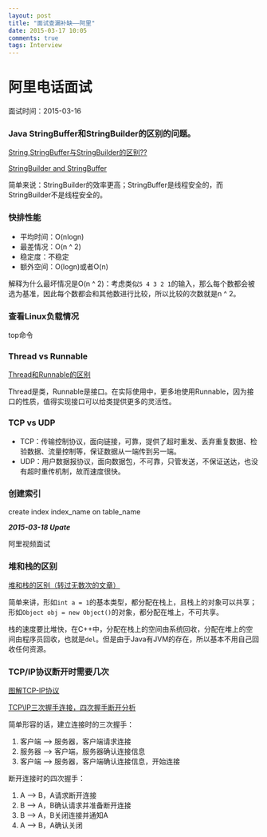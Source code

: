 ```yaml
---
layout: post
title: "面试查漏补缺——阿里"
date: 2015-03-17 10:05
comments: true
tags: Interview
---
```

# 阿里电话面试

面试时间：2015-03-16

<!-- more -->

### Java StringBuffer和StringBuilder的区别的问题。

[String,StringBuffer与StringBuilder的区别??](http://blog.csdn.net/rmn190/article/details/1492013)

[StringBuilder and StringBuffer](http://stackoverflow.com/questions/355089/stringbuilder-and-stringbuffer)

简单来说：StringBuilder的效率更高；StringBuffer是线程安全的，而StringBuilder不是线程安全的。

### 快排性能

* 平均时间：O(nlogn)
* 最差情况：O(n ^ 2)
* 稳定度：不稳定
* 额外空间：O(logn)或者O(n)

解释为什么最坏情况是O(n ^ 2)：考虑类似`5 4 3 2 1`的输入，那么每个数都会被选为基准，因此每个数都会和其他数进行比较，所以比较的次数就是n ^ 2。

### 查看Linux负载情况

top命令

### Thread vs Runnable

[Thread和Runnable的区别](http://blog.csdn.net/michellehsiao/article/details/7639788)

Thread是类，Runnable是接口。在实际使用中，更多地使用Runnable，因为接口的性质，值得实现接口可以给类提供更多的灵活性。

### TCP vs UDP

* TCP：传输控制协议，面向链接，可靠，提供了超时重发、丢弃重复数据、检验数据、流量控制等，保证数据从一端传到另一端。
* UDP：用户数据报协议，面向数据包，不可靠，只管发送，不保证送达，也没有超时重传机制，故而速度很快。


### 创建索引

create index index_name on table_name


***2015-03-18 Upate***


阿里视频面试

### 堆和栈的区别

[堆和栈的区别（转过无数次的文章）](http://blog.csdn.net/hairetz/article/details/4141043)

简单来讲，形如`int a = 1`的基本类型，都分配在栈上，且栈上的对象可以共享；形如`Object obj = new Object()`的对象，都分配在堆上，不可共享。

栈的速度要比堆快，在C++中，分配在栈上的空间由系统回收，分配在堆上的空间由程序员回收，也就是`del`。但是由于Java有JVM的存在，所以基本不用自己回收任何资源。

### TCP/IP协议断开时需要几次

[图解TCP-IP协议](http://www.cricode.com/3568.html)

[TCP\IP三次握手连接，四次握手断开分析](http://www.cnblogs.com/kesal/p/3285415.html)

简单形容的话，建立连接时的三次握手：

1. 客户端 —> 服务器，客户端请求连接
2. 服务器 —> 客户端，服务器确认连接信息
3. 客户端 —> 服务器，客户端确认连接信息，开始连接

断开连接时的四次握手：

1. A —> B，A请求断开连接
2. B —> A，B确认请求并准备断开连接
3. B —> A，B关闭连接并通知A
4. A —> B，A确认关闭